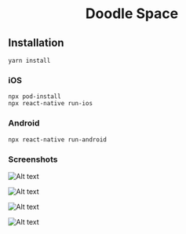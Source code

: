 <h1 align="center">
    Doodle Space
</h1>

## Installation

```
yarn install
```

### iOS

```
npx pod-install
npx react-native run-ios
```

### Android

```
npx react-native run-android
```

### Screenshots

![Alt text](https://github.com/joypatel04/screenshots/blob/master/iOS-1.gif 'iOS 1')

![Alt text](https://github.com/joypatel04/screenshots/blob/master/iOS-2.gif 'iOS 2')

![Alt text](https://github.com/joypatel04/screenshots/blob/master/iOS-3.gif 'iOS 3')

![Alt text](https://github.com/joypatel04/screenshots/blob/master/iOS-4.gif 'iOS 4')
